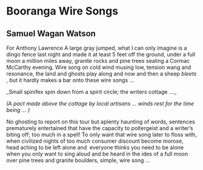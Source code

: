 # Booranga Wire Songs
## Samuel Wagan Watson
For Anthony Lawrence
A large gray jumped, what I can only imagine is a dingo fence last night and
made it at least 5 feet off the ground, under a full moon a million miles
away, granite rocks and pine trees sealing a Cormac McCarthy evening. Wire
song on cold wind musing low, tension wang and resonance, the land and ghosts
play along and now and then a sheep _bleets_ , but it hardly makes a bar onto
these wire songs ...

_Small spinifex spin
down from a spirit circle;
the writers cottage ... _

_(A pact made above the cottage by local artisans … winds rest for the time
being ... )_

No ghosting to report on this tour but aplenty haunting of words, sentences
prematurely entertained that have the capacity to poltergeist and a writer’s
biting off; too much in a spell! To only want that wire song later to floss
with, when civilized nights of too much consumer discount become morose, head
aching to be left alone and  everyone thinks you need to be alone when you
only want to sing aloud and be heard in the ides of a full moon over pine
trees and granite boulders, simple, wire song ...